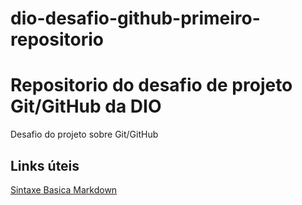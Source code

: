 # dio-desafio-github-primeiro-repositorio

<h1>Repositorio do desafio de projeto Git/GitHub da DIO</h1>

<p>Desafio do projeto sobre Git/GitHub</p>

## Links úteis
[Sintaxe Basica Markdown](https://www.markdownguide.org/basic-syntax/)